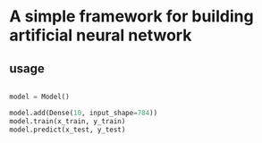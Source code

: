 # A simple framework for building artificial neural network

## usage

```python

model = Model()

model.add(Dense(10, input_shape=784))
model.train(x_train, y_train)
model.predict(x_test, y_test)

```